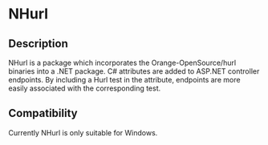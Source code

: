 # NHurl

## Description
NHurl is a package which incorporates the Orange-OpenSource/hurl binaries into a .NET package. C# attributes are added to ASP.NET controller endpoints. By including a Hurl test in the attribute, endpoints are more easily associated with the corresponding test.

## Compatibility
Currently NHurl is only suitable for Windows.